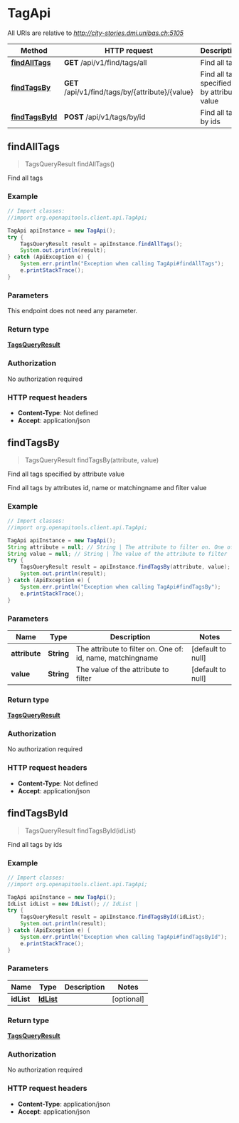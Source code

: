 # TagApi

All URIs are relative to *http://city-stories.dmi.unibas.ch:5105*

Method | HTTP request | Description
------------- | ------------- | -------------
[**findAllTags**](TagApi.md#findAllTags) | **GET** /api/v1/find/tags/all | Find all tags
[**findTagsBy**](TagApi.md#findTagsBy) | **GET** /api/v1/find/tags/by/{attribute}/{value} | Find all tags specified by attribute value
[**findTagsById**](TagApi.md#findTagsById) | **POST** /api/v1/tags/by/id | Find all tags by ids



## findAllTags

> TagsQueryResult findAllTags()

Find all tags

### Example

```java
// Import classes:
//import org.openapitools.client.api.TagApi;

TagApi apiInstance = new TagApi();
try {
    TagsQueryResult result = apiInstance.findAllTags();
    System.out.println(result);
} catch (ApiException e) {
    System.err.println("Exception when calling TagApi#findAllTags");
    e.printStackTrace();
}
```

### Parameters

This endpoint does not need any parameter.

### Return type

[**TagsQueryResult**](TagsQueryResult.md)

### Authorization

No authorization required

### HTTP request headers

- **Content-Type**: Not defined
- **Accept**: application/json


## findTagsBy

> TagsQueryResult findTagsBy(attribute, value)

Find all tags specified by attribute value

Find all tags by attributes id, name or matchingname and filter value

### Example

```java
// Import classes:
//import org.openapitools.client.api.TagApi;

TagApi apiInstance = new TagApi();
String attribute = null; // String | The attribute to filter on. One of: id, name, matchingname
String value = null; // String | The value of the attribute to filter
try {
    TagsQueryResult result = apiInstance.findTagsBy(attribute, value);
    System.out.println(result);
} catch (ApiException e) {
    System.err.println("Exception when calling TagApi#findTagsBy");
    e.printStackTrace();
}
```

### Parameters


Name | Type | Description  | Notes
------------- | ------------- | ------------- | -------------
 **attribute** | **String**| The attribute to filter on. One of: id, name, matchingname | [default to null]
 **value** | **String**| The value of the attribute to filter | [default to null]

### Return type

[**TagsQueryResult**](TagsQueryResult.md)

### Authorization

No authorization required

### HTTP request headers

- **Content-Type**: Not defined
- **Accept**: application/json


## findTagsById

> TagsQueryResult findTagsById(idList)

Find all tags by ids

### Example

```java
// Import classes:
//import org.openapitools.client.api.TagApi;

TagApi apiInstance = new TagApi();
IdList idList = new IdList(); // IdList | 
try {
    TagsQueryResult result = apiInstance.findTagsById(idList);
    System.out.println(result);
} catch (ApiException e) {
    System.err.println("Exception when calling TagApi#findTagsById");
    e.printStackTrace();
}
```

### Parameters


Name | Type | Description  | Notes
------------- | ------------- | ------------- | -------------
 **idList** | [**IdList**](IdList.md)|  | [optional]

### Return type

[**TagsQueryResult**](TagsQueryResult.md)

### Authorization

No authorization required

### HTTP request headers

- **Content-Type**: application/json
- **Accept**: application/json

